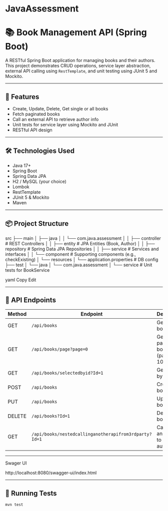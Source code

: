 # JavaAssessment

# 📚 Book Management API (Spring Boot)

A RESTful Spring Boot application for managing books and their authors. This project demonstrates CRUD operations, service layer abstraction, external API calling using `RestTemplate`, and unit testing using JUnit 5 and Mockito.

---

## 🚀 Features

- Create, Update, Delete, Get single or all books
- Fetch paginated books
- Call an external API to retrieve author info
- Unit tests for service layer using Mockito and JUnit
- RESTful API design

---

## 🛠️ Technologies Used

- Java 17+
- Spring Boot
- Spring Data JPA
- H2 / MySQL (your choice)
- Lombok
- RestTemplate
- JUnit 5 & Mockito
- Maven

---

## 📦 Project Structure

src
├── main
│ ├── java
│ │ └── com.java.assessment
│ │ ├── controller # REST Controllers
│ │ ├── entity # JPA Entities (Book, Author)
│ │ ├── repository # Spring Data JPA Repositories
│ │ ├── service # Services and interfaces
│ │ └── component # Supporting components (e.g., checkExisting)
│ └── resources
│ └── application.properties # DB config
├── test
│ └── java
│ └── com.java.assessment
│ └── service # Unit tests for BookService

yaml
Copy
Edit

---

## 📖 API Endpoints

| Method | Endpoint                                    | Description                    |
|--------|---------------------------------------------|--------------------------------|
| GET    | `/api/books`                                | Get all books                  |
| GET    | `/api/books/page?page=0`                    | Get paginated books (page size 10) |
| GET    | `/api/books/selectedbyid?Id=1`              | Get book by ID                 |
| POST   | `/api/books`                                | Create a book                  |
| PUT    | `/api/books`                                | Update a book                  |
| DELETE | `/api/books?Id=1`                           | Delete a book by ID            |
| GET    | `/api/books/nestedcallinganotherapifrom3rdparty?Id=1` | Call another API to get author info |

---

Swager UI

http://localhost:8080/swagger-ui/index.html

---

## 🧪 Running Tests

```bash
mvn test